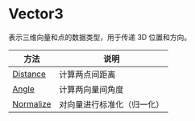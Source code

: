 # Vector3

表示三维向量和点的数据类型，用于传递 3D 位置和方向。

| 方法                        | 说明                       |
| --------------------------- | -------------------------- |
| [Distance](./Distance.md)   | 计算两点间距离             |
| [Angle](./Angle.md)         | 计算两向量间角度           |
| [Normalize](./Normalize.md) | 对向量进行标准化（归一化） |